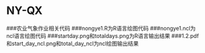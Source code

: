 # NY-QX
###农业气象作业相关代码
###nongye1.R为R语言绘图代码
###nongye1.ncl为ncl语言绘图代码
###startday.png和totaldays.png为R语言输出结果
###1.2.pdf和start_day_ncl.png和total_day_ncl为ncl绘图输出结果

